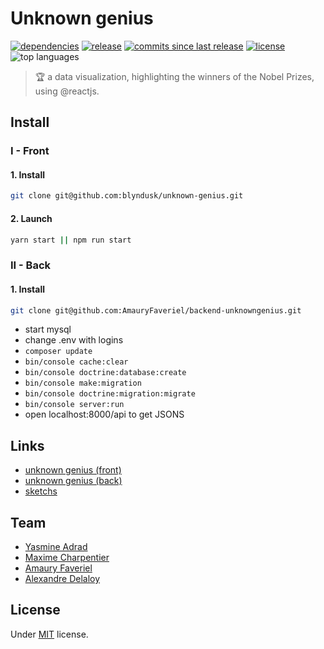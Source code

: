 # Unknown genius

<p>
    <a href="https://github.com/blyndusk/unknown-genius/blob/master/package.json"><img src="https://img.shields.io/requires/github/blyndusk/unknown-genius.svg" alt="dependencies"/></a>
    <a href="https://github.com/blyndusk/unknown-genius/releases/latest"><img src="https://img.shields.io/github/release-pre/blyndusk/unknown-genius.svg" alt="release"/></a>
    <a href="https://github.com/blyndusk/unknown-genius/commits/master"><img src="https://img.shields.io/github/commits-since/blyndusk/unknown-genius/0.10.0.svg" alt="commits since last release"/></a>
    <a href="https://github.com/blyndusk/unknown-genius/blob/master/LICENSE"><img src="https://img.shields.io/github/license/blyndusk/unknown-genius.svg" alt="license"/></a>
    <img src="https://img.shields.io/github/languages/top/blyndusk/unknown-genius.svg" alt="top languages"/>
</p>

> 🏆 a data visualization, highlighting the winners of the Nobel Prizes, using @reactjs.

## Install

### I - Front

#### 1. Install

```bash
git clone git@github.com:blyndusk/unknown-genius.git
```

#### 2. Launch

```bash
yarn start || npm run start
```

### II - Back

#### 1. Install

```bash
git clone git@github.com:AmauryFaveriel/backend-unknowngenius.git
```

- start mysql
- change .env with logins
- `composer update`
- `bin/console cache:clear`
- `bin/console doctrine:database:create`
- `bin/console make:migration`
- `bin/console doctrine:migration:migrate`
- `bin/console server:run`
- open localhost:8000/api to get JSONS

## Links

- [unknown genius (front)](https://github.com/blyndusk/unknown-genius)
- [unknown genius (back)](https://github.com/AmauryFaveriel/backend-unknowngenius)
- [sketchs](https://app.zeplin.io/project/5cc42bf2138c282d495f0378/dashboard)

## Team

- [Yasmine Adrad](https://github.com/YasmineAD)
- [Maxime Charpentier](https://github.com/maximecharpentier)
- [Amaury Faveriel](https://github.com/AmauryFaveriel)
- [Alexandre Delaloy](https://github.com/blyndusk)

## License

Under [MIT](https://github.com/blyndusk/unknown-genius/blob/master/LICENSE) license.
